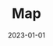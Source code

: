 ---
title: Map
tags:
- patterns
token: 'map'
demo_options:
  - type: range
    label: Zoomlevel
    key: size
    min: 8
    max: 20
    value: 15
    attribute: zoom
  - type: text
    label: Zentrum
    key: center
    attribute: center
    value: "16.35649860253831, 48.2110270434633"
date: 2023-01-01
custom_js: true
---